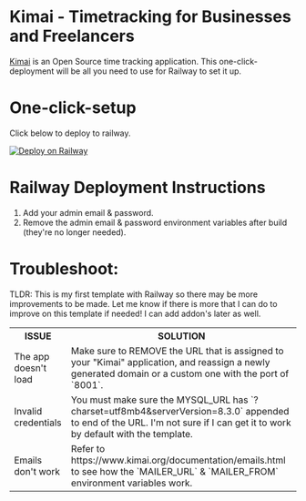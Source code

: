 # Kimai - Timetracking for Businesses and Freelancers
[Kimai](https://www.kimai.org/) is an Open Source time tracking application. This one-click-deployment will be all you need to use for Railway to set it up.

# One-click-setup
Click below to deploy to railway.

[![Deploy on Railway](https://railway.app/button.svg)](https://railway.app/template/E3MdZb?referralCode=QkFCyI)

# Railway Deployment Instructions
1. Add your admin email & password.
2. Remove the admin email & password environment variables after build (they're no longer needed).

# Troubleshoot:
TLDR: This is my first template with Railway so there may be more improvements to be made. Let me know if there is more that I can do to improve on this template if needed! I can add addon's later as well.
<table>
<tr>
<th>ISSUE</th>
<th>SOLUTION</th>
</tr>
</tr>
<tr>
<td>
The app doesn't load
</td>
</td>
<td>
Make sure to REMOVE the URL that is assigned to your "Kimai" application, and reassign a newly generated domain or a custom one with the port of `8001`.
</td>
</tr>
<tr>
<td>
Invalid credentials
</td>
</td>
<td>
You must make sure the MYSQL_URL has `?charset=utf8mb4&serverVersion=8.3.0` appended to end of the URL. I'm not sure if I can get it to work by default with the template.
</td>
</tr>
<tr>
<td>
Emails don't work
</td>
</td>
<td>
Refer to https://www.kimai.org/documentation/emails.html to see how the `MAILER_URL` & `MAILER_FROM` environment variables work.
</td>
</tr>
</table>

